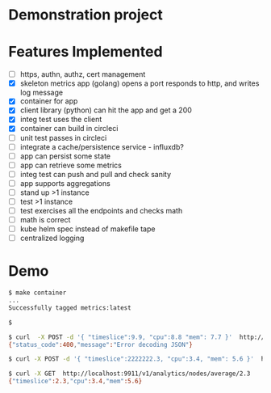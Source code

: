 # Demonstration project

# Features Implemented

- [ ] https, authn, authz, cert management
- [x] skeleton metrics app (golang) opens a port responds to http, and writes log message
- [x] container for app
- [x] client library (python) can hit the app and get a 200
- [x] integ test uses the client
- [x] container can build in circleci 
- [ ] unit test passes in circleci
- [ ] integrate a cache/persistence service - influxdb?
- [ ] app can persist some state
- [ ] app can retrieve some metrics
- [ ] integ test can push and pull and check sanity
- [ ] app supports aggregations
- [ ] stand up >1 instance 
- [ ] test >1 instance
- [ ] test exercises all the endpoints and checks math
- [ ] math is correct
- [ ] kube helm spec instead of makefile tape
- [ ] centralized logging 

# Demo

```sh
$ make container
...
Successfully tagged metrics:latest

$ 

$ curl  -X POST -d '{ "timeslice":9.9, "cpu":8.8 "mem": 7.7 }'  http://localhost:9911/v1/metrics/node/foo/
{"status_code":400,"message":"Error decoding JSON"}

$ curl -X POST -d '{ "timeslice":2222222.3, "cpu":3.4, "mem": 5.6 }'  http://localhost:9911/v1/metrics/node/foo/

$ curl -X GET  http://localhost:9911/v1/analytics/nodes/average/2.3
{"timeslice":2.3,"cpu":3.4,"mem":5.6}
```

# 
